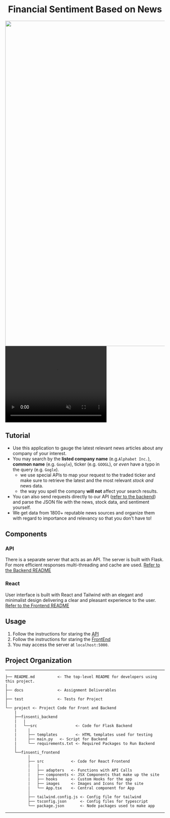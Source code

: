 
<h1 align="center">
  <a>Financial Sentiment Based on News</a>
</h1>


  <img src="https://github.com/moon1ock/FinancialSentiment/blob/main/readme_support/demo.gif?raw=true" width="1024"/>
<video width="320" height="240" autoplay loop muted>

  <source src="https://github.com/moon1ock/FinancialSentiment/blob/main/readme_support/demo.gif?raw=true" type="video/mp4" width="1024"/>
  
</video>

## Tutorial

- Use this application to gauge the latest relevant news articles about any company of your interest.
- You may search by the **listed company name** (e.g.`Alphabet Inc.`), **common name** (e.g. `Google`), ticker (e.g. `GOOGL`), or _even_ have a typo in the query (e.g. `Gogle`).
    - we use special APIs to map your request to the traded ticker and make sure to retrieve the latest and the most relevant _stock_ _and_ news data.   
    - the way you spell the company **will not** affect your search results.
- You can also send requests directly to our API ([refer to the backend](https://github.com/moon1ock/FinancialSentiment/blob/main/project/finsenti_backend/README.md)) and parse the JSON file with the news, stock data, and sentiment yourself.
- We get data from 1800+ reputable news sources and organize them with regard to importance and relevancy so that you don't have to!

## Components

### API

There is a separate server that acts as an API. The server is built with Flask. For more efficient responses multi-threading and cache are used.
[Refer to the Backend README](https://github.com/moon1ock/FinancialSentiment/blob/main/project/finsenti_backend/README.md)

### React

User interface is built with React and Tailwind with an elegant and minimalist design delivering a clear and pleasant experience to the user.
[Refer to the Frontend README](https://github.com/moon1ock/FinancialSentiment/blob/main/project/finsenti_frontend/README.md)


## Usage

1. Follow the instructions for staring the [API](https://github.com/moon1ock/FinancialSentiment/blob/main/project/finsenti_backend/README.md)
2. Follow the instructions for staring the [FrontEnd](https://github.com/moon1ock/FinancialSentiment/blob/main/project/finsenti_frontend/README.md)
3. You may access the server at `localhost:5000`.

## Project Organization


------------

    ├── README.md          <- The top-level README for developers using this project.
    |
    ├── docs               <- Assignment Deliverables          
    │
    ├── test               <- Tests for Project           
    │
    └── project <- Project Code for Front and Backend
        |
        ├──finsenti_backend
        |   |
        |   └──src                 <- Code for Flask Backend
        |     |
        |     ├── templates        <- HTML templates used for testing
        |     ├── main.py   <- Script for Backend
        |     └── requirements.txt <- Required Packages to Run Backend
        │
        └──finsenti_frontend     
              |
              ├── src            <- Code for React Frontend
              |   |
              |   ├── adapters   <- Functions with API Calls
              |   ├── components <- JSX Components that make up the site
              |   ├── hooks      <- Custom Hooks for the app
              |   ├── images     <- Images and Icons for the site
              |   └── App.tsx    <- Central component for App
              │
              ├── tailwind.config.js <- Config file for tailwind
              ├── tsconfig.json      <- Config files for typescript
              └── package.json       <- Node packages used to make app
   

--------


